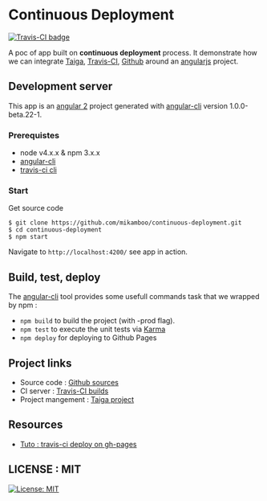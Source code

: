 # Continuous Deployment

[![Travis-CI badge](https://travis-ci.org/mikamboo/continuous-deployment.svg?branch=master)](https://travis-ci.org/mikamboo/continuous-deployment)

A poc of app built on __continuous deployment__ process. It demonstrate how we can integrate [Taiga](https://tree.taiga.io), [Travis-CI](https://travis-ci.org), [Github](https://github.com) around an [angularjs](https:://angular.io) project.


## Development server

This app is an [angular 2](https://angular.io) project generated with [angular-cli](https://github.com/angular/angular-cli) version 1.0.0-beta.22-1.


### Prerequistes

* node  v4.x.x & npm 3.x.x
* [angular-cli](https://github.com/angular/angular-cli) 
* [travis-ci cli](https://github.com/travis-ci/travis.rb)


### Start 

Get source code 

```
$ git clone https://github.com/mikamboo/continuous-deployment.git
$ cd continuous-deployment
$ npm start
```
Navigate to `http://localhost:4200/` see app in action.


## Build, test, deploy

The [angular-cli](https://github.com/angular/angular-cli) tool provides some usefull commands task that we wrapped by npm : 

* `npm build` to build the project (with -prod flag). 
* `npm test` to execute the unit tests via [Karma](https://karma-runner.github.io)
* `npm deploy`  for deploying to Github Pages


## Project links 

* Source code : [Github sources](https://github.com/mikamboo/continuous-deployment)
* CI server : [Travis-CI builds](https://travis-ci.org/mikamboo/continuous-deployment)
* Project mangement : [Taiga project](https://tree.taiga.io/project/mikamboo-continuous-deployment)


## Resources

* [Tuto : travis-ci deploy on gh-pages](https://gist.github.com/mikamboo/5b9081eda37b1b3f635d3b6dd50c4705)

## LICENSE : MIT

[![License: MIT](https://img.shields.io/badge/License-MIT-yellow.svg)](https://opensource.org/licenses/MIT)



